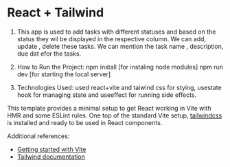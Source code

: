 # React + Tailwind

1. This app is used to add tasks with different statuses and based on the status they wil be displayed in the respective column.
    We can add, update , delete these tasks.
    We can mention the task name , description, due dat efor the tasks.

2. How to Run the Project: 
     npm install [for instaling node modules]
     npm run dev [for starting the local server]
3. Technologies Used: 
    used react+vite and taiwind css for stying, usestate hook for managing state and useeffect for running side effects.

This template provides a minimal setup to get React working in Vite with HMR and some ESLint rules. One top of the standard Vite setup, [tailwindcss](https://tailwindcss.com/) is installed and ready to be used in React components.

Additional references:
* [Getting started with Vite](https://vitejs.dev/guide/)
* [Tailwind documentation](https://tailwindcss.com/docs/installation)

